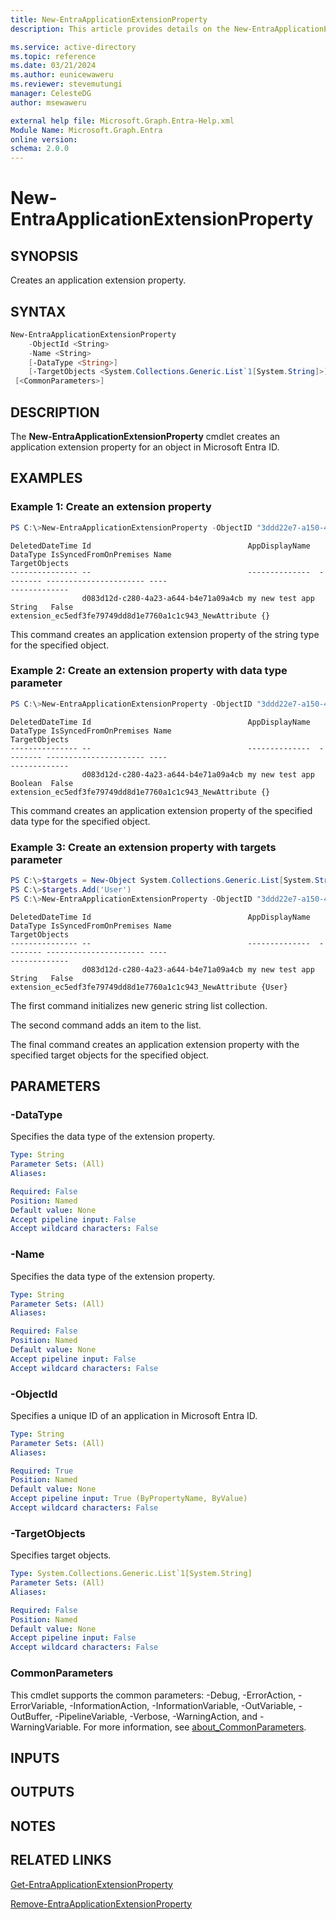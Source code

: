 ```yaml
---
title: New-EntraApplicationExtensionProperty
description: This article provides details on the New-EntraApplicationExtensionProperty command.

ms.service: active-directory
ms.topic: reference
ms.date: 03/21/2024
ms.author: eunicewaweru
ms.reviewer: stevemutungi
manager: CelesteDG
author: msewaweru

external help file: Microsoft.Graph.Entra-Help.xml
Module Name: Microsoft.Graph.Entra
online version:
schema: 2.0.0
---
```


# New-EntraApplicationExtensionProperty

## SYNOPSIS
Creates an application extension property.

## SYNTAX

```powershell
New-EntraApplicationExtensionProperty 
    -ObjectId <String> 
    -Name <String>
    [-DataType <String>]     
    [-TargetObjects <System.Collections.Generic.List`1[System.String]>] 
 [<CommonParameters>]
```

## DESCRIPTION
The **New-EntraApplicationExtensionProperty** cmdlet creates an application extension property for an object in Microsoft Entra ID.

## EXAMPLES

### Example 1: Create an extension property
```powershell
PS C:\>New-EntraApplicationExtensionProperty -ObjectID "3ddd22e7-a150-4bb3-b100-e410dea1cb84" -Name "NewAttribute"
```

```output
DeletedDateTime Id                                   AppDisplayName  DataType IsSyncedFromOnPremises Name                                                    TargetObjects
--------------- --                                   --------------  -------- ---------------------- ----                                                    -------------
                d083d12d-c280-4a23-a644-b4e71a09a4cb my new test app String   False                  extension_ec5edf3fe79749dd8d1e7760a1c1c943_NewAttribute {}
```

This command creates an application extension property of the string type for the specified object.

### Example 2: Create an extension property with data type parameter
```powershell
PS C:\>New-EntraApplicationExtensionProperty -ObjectID "3ddd22e7-a150-4bb3-b100-e410dea1cb84" -Name "NewAttribute" -DataType "boolean"
```

```output
DeletedDateTime Id                                   AppDisplayName  DataType IsSyncedFromOnPremises Name                                                    TargetObjects
--------------- --                                   --------------  -------- ---------------------- ----                                                    -------------
                d083d12d-c280-4a23-a644-b4e71a09a4cb my new test app Boolean  False                  extension_ec5edf3fe79749dd8d1e7760a1c1c943_NewAttribute {}
```

This command creates an application extension property of the specified data type for the specified object.

### Example 3: Create an extension property with targets parameter
```powershell
PS C:\>$targets = New-Object System.Collections.Generic.List[System.String]
PS C:\>$targets.Add('User')
PS C:\>New-EntraApplicationExtensionProperty -ObjectID "3ddd22e7-a150-4bb3-b100-e410dea1cb84" -Name "NewAttribute" -TargetObjects $targets
```

```output
DeletedDateTime Id                                   AppDisplayName  DataType IsSyncedFromOnPremises Name                                                    TargetObjects
--------------- --                                   --------------  -------- ---------------------- ----                                                    -------------
                d083d12d-c280-4a23-a644-b4e71a09a4cb my new test app String   False                  extension_ec5edf3fe79749dd8d1e7760a1c1c943_NewAttribute {User}
```

The first command initializes new generic string list collection.  

The second command adds an item to the list.  

The final command creates an application extension property with the specified target objects for the specified object.

## PARAMETERS

### -DataType
Specifies the data type of the extension property.

```yaml
Type: String
Parameter Sets: (All)
Aliases:

Required: False
Position: Named
Default value: None
Accept pipeline input: False
Accept wildcard characters: False
```

### -Name
Specifies the data type of the extension property.

```yaml
Type: String
Parameter Sets: (All)
Aliases:

Required: False
Position: Named
Default value: None
Accept pipeline input: False
Accept wildcard characters: False
```

### -ObjectId
Specifies a unique ID of an application in Microsoft Entra ID.

```yaml
Type: String
Parameter Sets: (All)
Aliases:

Required: True
Position: Named
Default value: None
Accept pipeline input: True (ByPropertyName, ByValue)
Accept wildcard characters: False
```

### -TargetObjects
Specifies target objects.

```yaml
Type: System.Collections.Generic.List`1[System.String]
Parameter Sets: (All)
Aliases:

Required: False
Position: Named
Default value: None
Accept pipeline input: False
Accept wildcard characters: False
```

### CommonParameters
This cmdlet supports the common parameters: -Debug, -ErrorAction, -ErrorVariable, -InformationAction, -InformationVariable, -OutVariable, -OutBuffer, -PipelineVariable, -Verbose, -WarningAction, and -WarningVariable. For more information, see [about_CommonParameters](https://go.microsoft.com/fwlink/?LinkID=113216).

## INPUTS

## OUTPUTS

## NOTES

## RELATED LINKS

[Get-EntraApplicationExtensionProperty](Get-EntraApplicationExtensionProperty.md)

[Remove-EntraApplicationExtensionProperty](Remove-EntraApplicationExtensionProperty.md)

